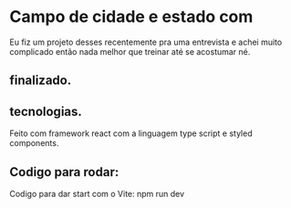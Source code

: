 

# Campo de cidade e estado com 
Eu fiz um projeto desses recentemente pra uma entrevista e achei muito complicado então nada melhor que treinar até se acostumar né.


## finalizado.



## tecnologias.
Feito com framework react com a linguagem type script e styled components.

## Codigo para rodar:
Codigo para dar start com o Vite: npm run dev